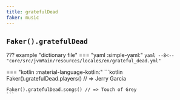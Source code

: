 ```yaml
---
title: gratefulDead
faker: music
---
```


## `Faker().gratefulDead`

??? example "dictionary file"
    === "yaml :simple-yaml:"
        ```yaml
        --8<-- "core/src/jvmMain/resources/locales/en/grateful_dead.yml"
        ```

=== "kotlin :material-language-kotlin:"
    ```kotlin
    Faker().gratefulDead.players() // => Jerry Garcia

    Faker().gratefulDead.songs() // => Touch of Grey
    ```
